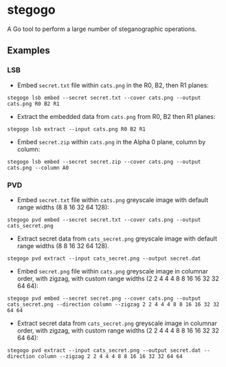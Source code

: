 # stegogo
A Go tool to perform a large number of steganographic operations.

## Examples
### LSB
* Embed `secret.txt` file within `cats.png` in the R0, B2, then R1 planes: 
```
stegogo lsb embed --secret secret.txt --cover cats.png --output cats.png R0 B2 R1
```
* Extract the embedded data from `cats.png` from R0, B2 then R1 planes:
```
stegogo lsb extract --input cats.png R0 B2 R1
```
* Embed `secret.zip` within `cats.png` in the Alpha 0 plane, column by column:
```
stegogo lsb embed --secret secret.zip --cover cats.png --output cats.png --column A0
```

### PVD
* Embed `secret.txt` file within `cats.png` greyscale image with default range widths (8 8 16 32 64 128):
```
stegogo pvd embed --secret secret.txt --cover cats.png --output cats_secret.png
```
* Extract secret data from `cats_secret.png` greyscale image with default range widths (8 8 16 32 64 128).
```
stegogo pvd extract --input cats_secret.png --output secret.dat
```
* Embed `secret.png` file within `cats.png` greyscale image in columnar order, with zigzag, with custom range widths (2 2 4 4 4 8 8 16 16 32 32 64 64):
```
stegogo pvd embed --secret secret.png --cover cats.png --output cats_secret.png --direction column --zigzag 2 2 4 4 4 8 8 16 16 32 32 64 64
```
* Extract secret data from `cats_secret.png` greyscale image in columnar order, with zigzag, with custom range widths (2 2 4 4 4 8 8 16 16 32 32 64 64):
```
stegogo pvd extract --input cats_secret.png --output secret.dat --direction column --zigzag 2 2 4 4 4 8 8 16 16 32 32 64 64
```